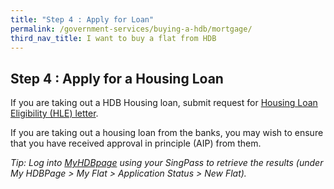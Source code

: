 ```yaml
---
title: "Step 4 : Apply for Loan"
permalink: /government-services/buying-a-hdb/mortgage/
third_nav_title: I want to buy a flat from HDB
---
```


## Step 4 : Apply for a Housing Loan

If you are taking out a HDB Housing loan, submit request for [Housing Loan Eligibility (HLE) letter](https://services2.hdb.gov.sg/webapp/BP27AWHLEApplication/BP27SHome).

If you are taking out a housing loan from the banks, you may wish to ensure that you have received approval in principle (AIP) from them.

<em>Tip: Log into [MyHDBpage](http://www.hdb.gov.sg/MyHDBPage) using your SingPass to retrieve the results (under My HDBPage > My Flat > Application Status > New Flat).</em>
